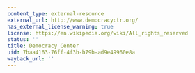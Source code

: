 ```yaml
---
content_type: external-resource
external_url: http://www.democracyctr.org/
has_external_license_warning: true
license: https://en.wikipedia.org/wiki/All_rights_reserved
status: ''
title: Democracy Center
uid: 7baa4163-76ff-4f3b-b79b-ad9e49960e8a
wayback_url: ''
---
```

